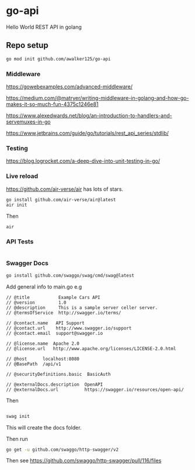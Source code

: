 # go-api

Hello World REST API in golang

## Repo setup

```bash
go mod init github.com/awalker125/go-api
```

### Middleware

<https://gowebexamples.com/advanced-middleware/>

<https://medium.com/@matryer/writing-middleware-in-golang-and-how-go-makes-it-so-much-fun-4375c1246e81>

<https://www.alexedwards.net/blog/an-introduction-to-handlers-and-servemuxes-in-go>

<https://www.jetbrains.com/guide/go/tutorials/rest_api_series/stdlib/>

### Testing

<https://blog.logrocket.com/a-deep-dive-into-unit-testing-in-go/>

### Live reload

<https://github.com/air-verse/air> has lots of stars.

```bash
go install github.com/air-verse/air@latest
air init
```

Then

```
air
```

### API Tests

```bash


```

### Swagger Docs

```bash
go install github.com/swaggo/swag/cmd/swag@latest
```

Add general info to main.go e.g

```golang
// @title           Example Cars API
// @version         1.0
// @description     This is a sample server celler server.
// @termsOfService  http://swagger.io/terms/

// @contact.name   API Support
// @contact.url    http://www.swagger.io/support
// @contact.email  support@swagger.io

// @license.name  Apache 2.0
// @license.url   http://www.apache.org/licenses/LICENSE-2.0.html

// @host      localhost:8080
// @BasePath  /api/v1

// @securityDefinitions.basic  BasicAuth

// @externalDocs.description  OpenAPI
// @externalDocs.url          https://swagger.io/resources/open-api/
```

Then

```bash

swag init
```

This will create the docs folder.

Then run

```bash
go get -u github.com/swaggo/http-swagger/v2
```

Then see <https://github.com/swaggo/http-swagger/pull/116/files>
